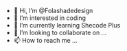 - 👋 Hi, I’m @Folashadedesign
- 👀 I’m interested in coding
- 🌱 I’m currently learning Shecode Plus
- 💞️ I’m looking to collaborate on ...
- 📫 How to reach me ...

<!---
Folashadedesign/Folashadedesign is a ✨ special ✨ repository because its `README.md` (this file) appears on your GitHub profile.
You can click the Preview link to take a look at your changes.
--->
